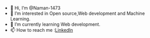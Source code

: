 - 👋 Hi, I’m @Naman-1473
- 👀 I’m interested in Open source,Web development and Machine Learning.
- 🌱 I’m currently learning Web development.
- 📫 How to reach me :[LinkedIn](https://www.linkedin.com/in/naman-arora-b17291222/)


